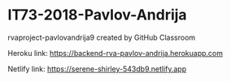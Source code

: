 # IT73-2018-Pavlov-Andrija
rvaproject-pavlovandrija9 created by GitHub Classroom

Heroku link: https://backend-rva-pavlov-andrija.herokuapp.com

Netlify link: https://serene-shirley-543db9.netlify.app
